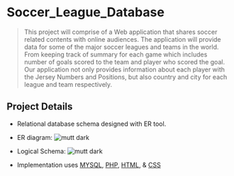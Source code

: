 # Soccer_League_Database
> This project will comprise of a Web application that shares soccer related contents with online audiences. The application will provide data for some of the major soccer leagues and teams in the world. From keeping track of summary for each game which includes number of goals scored to the team and player who scored the goal. Our application not only provides information about each player with the Jersey Numbers and Positions, but also country and city for each league and team respectively. 


## Project Details
* Relational database schema designed with ER tool. 
* ER diagram:
![mutt dark](https://github.com/drewfidizzle/Soccer-League-Database/blob/master/screenshots/ER_diagram.png)

* Logical Schema: 
![mutt dark](https://github.com/drewfidizzle/Soccer-League-Database/blob/master/screenshots/Logical_Schema.png)

* Implementation uses [MYSQL](https://www.mysql.com/), [PHP](http://php.net), [HTML](https://developer.mozilla.org/en-US/docs/Web/HTML), & [CSS](https://developer.mozilla.org/en-US/docs/Web/CSS)




